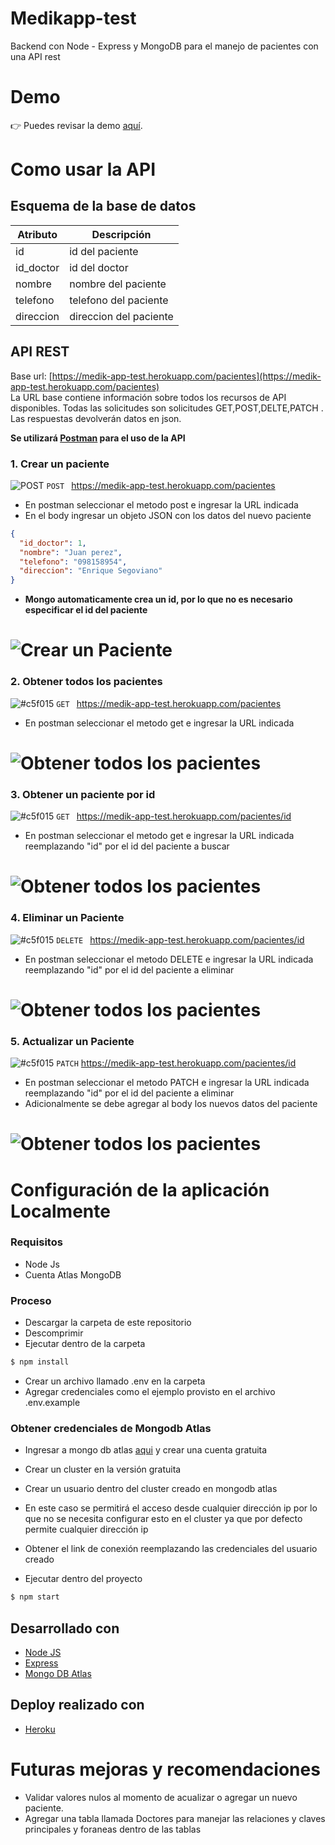 # Medikapp-test

Backend con Node - Express y MongoDB para el manejo de pacientes con una API rest

# Demo

👉 Puedes revisar la demo <a href="https://medik-app-test.herokuapp.com/">aquí</a>.
<br>

# Como usar la API

## Esquema de la base de datos

| Atributo  | Descripción            |
| --------- | ---------------------- |
| id        | id del paciente        |
| id_doctor | id del doctor          |
| nombre    | nombre del paciente    |
| telefono  | telefono del paciente  |
| direccion | direccion del paciente |

## API REST

Base url: [https://medik-app-test.herokuapp.com/pacientes](https://medik-app-test.herokuapp.com/pacientes)<br>
La URL base contiene información sobre todos los recursos de API disponibles. Todas las solicitudes son solicitudes GET,POST,DELTE,PATCH . Las respuestas devolverán datos en json.

<b>Se utilizará [Postman](https://www.postman.com/) para el uso de la API</b>

### 1. Crear un paciente

![POST](https://via.placeholder.com/15/c5f015/000000?text=+) `POST `
https://medik-app-test.herokuapp.com/pacientes

- En postman seleccionar el metodo post e ingresar la URL indicada
- En el body ingresar un objeto JSON con los datos del nuevo paciente

```json
{
  "id_doctor": 1,
  "nombre": "Juan perez",
  "telefono": "098158954",
  "direccion": "Enrique Segoviano"
}
```

- <b>Mongo automaticamente crea un id, por lo que no es necesario especificar el id del paciente</b>

# ![Crear un Paciente](images/createPaciente.png)

### 2. Obtener todos los pacientes

![#c5f015](https://via.placeholder.com/15/c5f015/000000?text=+) `GET `
https://medik-app-test.herokuapp.com/pacientes

- En postman seleccionar el metodo get e ingresar la URL indicada

# ![Obtener todos los pacientes](images/obtenerPacientes.png)

### 3. Obtener un paciente por id

![#c5f015](https://via.placeholder.com/15/c5f015/000000?text=+) `GET `
https://medik-app-test.herokuapp.com/pacientes/id

- En postman seleccionar el metodo get e ingresar la URL indicada reemplazando "id" por el id del paciente a buscar

# ![Obtener todos los pacientes](images/obtenerPaciente.png)

### 4. Eliminar un Paciente

![#c5f015](https://via.placeholder.com/15/c5f015/000000?text=+) `DELETE `
https://medik-app-test.herokuapp.com/pacientes/id

- En postman seleccionar el metodo DELETE e ingresar la URL indicada reemplazando "id" por el id del paciente a eliminar

# ![Obtener todos los pacientes](images/eliminarPaciente.png)

### 5. Actualizar un Paciente

![#c5f015](https://via.placeholder.com/15/c5f015/000000?text=+) `PATCH`
https://medik-app-test.herokuapp.com/pacientes/id

- En postman seleccionar el metodo PATCH e ingresar la URL indicada reemplazando "id" por el id del paciente a eliminar
- Adicionalmente se debe agregar al body los nuevos datos del paciente

# ![Obtener todos los pacientes](images/actualizarPaciente.png)

# Configuración de la aplicación Localmente

### Requisitos

- Node Js
- Cuenta Atlas MongoDB

### Proceso

- Descargar la carpeta de este repositorio
- Descomprimir
- Ejecutar dentro de la carpeta

```sh
$ npm install
```

- Crear un archivo llamado .env en la carpeta
- Agregar credenciales como el ejemplo provisto en el archivo .env.example

### Obtener credenciales de Mongodb Atlas

- Ingresar a mongo db atlas [aqui](https://www.mongodb.com/cloud/atlas) y crear una cuenta gratuita
- Crear un cluster en la versión gratuita
- Crear un usuario dentro del cluster creado en mongodb atlas
- En este caso se permitirá el acceso desde cualquier dirección ip por lo que no se necesita configurar esto en el cluster ya que por defecto permite cualquier dirección ip
- Obtener el link de conexión reemplazando las credenciales del usuario creado

- Ejecutar dentro del proyecto

```sh
$ npm start
```

## Desarrollado con

- [Node JS](https://nodejs.org/es/)
- [Express](https://www.npmjs.com/package/express)
- [Mongo DB Atlas](https://www.mongodb.com/cloud/atlas/)

## Deploy realizado con

- [Heroku](https://www.heroku.com/)

# Futuras mejoras y recomendaciones

- Validar valores nulos al momento de acualizar o agregar un nuevo paciente.
- Agregar una tabla llamada Doctores para manejar las relaciones y claves principales y foraneas dentro de las tablas
